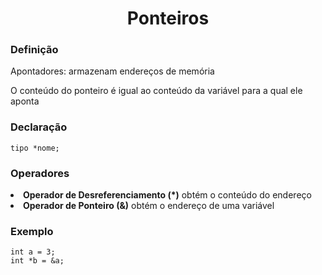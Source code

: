 <h1 align="center">Ponteiros</h1>

<h3>Definição</h3>
<p>Apontadores: armazenam endereços de memória</p>
<p>O conteúdo do ponteiro é igual ao conteúdo da variável para a qual ele aponta</p>

<h3>Declaração</h3>

```
tipo *nome;
```
<h3>Operadores</h3>
<li><b>Operador de Desreferenciamento (*)</b> obtém o conteúdo do endereço</li>
<li><b>Operador de Ponteiro (&)</b> obtém o endereço de uma variável</li>

<h3>Exemplo</h3>

```
int a = 3;
int *b = &a;
```
